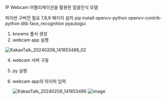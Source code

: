 IP Webcam 어플리케이션을 활용한 얼굴인식 모델

파이썬 구버전 필요 7,8,9
패키지 설치
pip install opencv-python opencv-contrib-python dlib face_recognition pyautogui

1. knowns 폴서 생성
2. webcam app 실행
   
  ![KakaoTalk_20240208_141853486_02](https://github.com/SqurareEgg/IPWebCam_FaceRecognation/assets/148935595/a2f3cf27-75b0-4011-afdd-307c4c36447b)
  
4. webcam 서버 구동
5. py 실행
6. webcam app의 아이피 입력
   
   ![KakaoTalk_20240208_141853486](https://github.com/SqurareEgg/IPWebCam_FaceRecognation/assets/148935595/ab7ff96d-e907-45bd-876d-3612a6cc6df8)
   ![image](https://github.com/SqurareEgg/IPWebCam_FaceRecognation/assets/148935595/fe0aa825-a0b9-48fc-9cd1-7fe22c0f4790)
